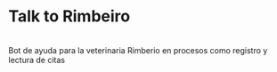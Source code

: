 <h1>Talk to Rimbeiro</h1>
<br>
Bot de ayuda para la veterinaria Rimberio en procesos como registro y lectura de citas
